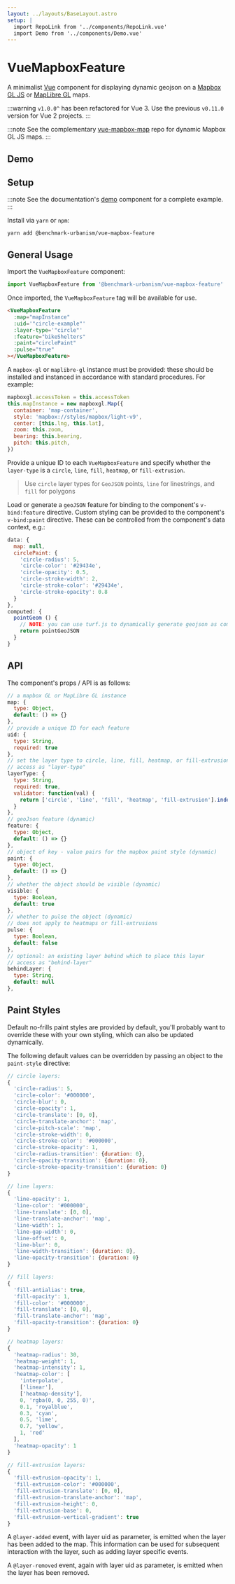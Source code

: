 ```yaml
---
layout: ../layouts/BaseLayout.astro
setup: |
  import RepoLink from '../components/RepoLink.vue'
  import Demo from '../components/Demo.vue'
---
```


<RepoLink
repoLink='https://github.com/benchmark-urbanism/vue-mapbox-feature'
repoText='vue-mapbox-feature'/>

# VueMapboxFeature

A minimalist [Vue](https://vuejs.org/) component for displaying dynamic geojson on a [Mapbox GL JS](https://www.mapbox.com/mapbox-gl-js/api/) or [MapLibre GL](https://github.com/maplibre/maplibre-gl-js) maps.

:::warning
`v1.0.0^` has been refactored for Vue 3. Use the previous `v0.11.0` version for Vue 2 projects.
:::

:::note
See the complementary [vue-mapbox-map](https://vue-mapbox-map.web.app) repo for dynamic Mapbox GL JS maps.
:::

## Demo

<Demo client:only />

## Setup

:::note
See the documentation's [demo](https://github.com/benchmark-urbanism/vue-mapbox-feature/blob/master/docs/src/components/Demo.vue) component for a complete example.
:::

Install via `yarn` or `npm`:

```
yarn add @benchmark-urbanism/vue-mapbox-feature
```

## General Usage

Import the `VueMapboxFeature` component:

```js
import VueMapboxFeature from '@benchmark-urbanism/vue-mapbox-feature'
```

Once imported, the `VueMapboxFeature` tag will be available for use.

```html
<VueMapboxFeature
  :map="mapInstance"
  :uid='"circle-example"'
  :layer-type='"circle"'
  :feature="bikeShelters"
  :paint="circlePaint"
  :pulse="true"
></VueMapboxFeature>
```

A `mapbox-gl` or `maplibre-gl` instance must be provided: these should be installed and instanced in accordance with standard procedures. For example:

```js
mapboxgl.accessToken = this.accessToken
this.mapInstance = new mapboxgl.Map({
  container: 'map-container',
  style: 'mapbox://styles/mapbox/light-v9',
  center: [this.lng, this.lat],
  zoom: this.zoom,
  bearing: this.bearing,
  pitch: this.pitch,
})
```

Provide a unique ID to each `VueMapboxFeature` and specify whether the `layer-type` is a `circle`, `line`, `fill`, `heatmap`, or `fill-extrusion`.

> Use `circle` layer types for `GeoJSON` points, `line` for linestrings, and `fill` for polygons

Load or generate a `geoJSON` feature for binding to the component's `v-bind:feature` directive. Custom styling can be provided to the component's `v-bind:paint` directive. These can be controlled from the component's data context, e.g.:

```javascript
data: {
  map: null,
  circlePaint: {
    'circle-radius': 5,
    'circle-color': '#29434e',
    'circle-opacity': 0.5,
    'circle-stroke-width': 2,
    'circle-stroke-color': '#29434e',
    'circle-stroke-opacity': 0.8
  }
},
computed: {
  pointGeom () {
    // NOTE: you can use turf.js to dynamically generate geojson as computed properties
    return pointGeoJSON
  }
}
```

## API

The component's props / API is as follows:

```js
// a mapbox GL or MapLibre GL instance
map: {
  type: Object,
  default: () => {}
},
// provide a unique ID for each feature
uid: {
  type: String,
  required: true
},
// set the layer type to circle, line, fill, heatmap, or fill-extrusion
// access as "layer-type"
layerType: {
  type: String,
  required: true,
  validator: function(val) {
    return ['circle', 'line', 'fill', 'heatmap', 'fill-extrusion'].indexOf(val) !== -1
  }
},
// geoJson feature (dynamic)
feature: {
  type: Object,
  default: () => {}
},
// object of key - value pairs for the mapbox paint style (dynamic)
paint: {
  type: Object,
  default: () => {}
},
// whether the object should be visible (dynamic)
visible: {
  type: Boolean,
  default: true
},
// whether to pulse the object (dynamic)
// does not apply to heatmaps or fill-extrusions
pulse: {
  type: Boolean,
  default: false
},
// optional: an existing layer behind which to place this layer
// access as "behind-layer"
behindLayer: {
  type: String,
  default: null
},
```

## Paint Styles

Default no-frills paint styles are provided by default, you'll probably want to override these with your own styling, which can also be updated dynamically.

The following default values can be overridden by passing an object to the `paint-style` directive:

```javascript
// circle layers:
{
  'circle-radius': 5,
  'circle-color': '#000000',
  'circle-blur': 0,
  'circle-opacity': 1,
  'circle-translate': [0, 0],
  'circle-translate-anchor': 'map',
  'circle-pitch-scale': 'map',
  'circle-stroke-width': 0,
  'circle-stroke-color': '#000000',
  'circle-stroke-opacity': 1,
  'circle-radius-transition': {duration: 0},
  'circle-opacity-transition': {duration: 0},
  'circle-stroke-opacity-transition': {duration: 0}
}

// line layers:
{
  'line-opacity': 1,
  'line-color': '#000000',
  'line-translate': [0, 0],
  'line-translate-anchor': 'map',
  'line-width': 1,
  'line-gap-width': 0,
  'line-offset': 0,
  'line-blur': 0,
  'line-width-transition': {duration: 0},
  'line-opacity-transition': {duration: 0}
}

// fill layers:
{
  'fill-antialias': true,
  'fill-opacity': 1,
  'fill-color': '#000000',
  'fill-translate': [0, 0],
  'fill-translate-anchor': 'map',
  'fill-opacity-transition': {duration: 0}
}

// heatmap layers:
{
  'heatmap-radius': 30,
  'heatmap-weight': 1,
  'heatmap-intensity': 1,
  'heatmap-color': [
    'interpolate',
    ['linear'],
    ['heatmap-density'],
    0, 'rgba(0, 0, 255, 0)',
    0.1, 'royalblue',
    0.3, 'cyan',
    0.5, 'lime',
    0.7, 'yellow',
    1, 'red'
  ],
  'heatmap-opacity': 1
}

// fill-extrusion layers:
{
  'fill-extrusion-opacity': 1,
  'fill-extrusion-color': '#000000',
  'fill-extrusion-translate': [0, 0],
  'fill-extrusion-translate-anchor': 'map',
  'fill-extrusion-height': 0,
  'fill-extrusion-base': 0,
  'fill-extrusion-vertical-gradient': true
}
```

A `@layer-added` event, with layer uid as parameter, is emitted when the layer has been added to the map. This information can be used for subsequent interaction with the layer, such as adding layer specific events.

A `@layer-removed` event, again with layer uid as parameter, is emitted when the layer has been removed.
